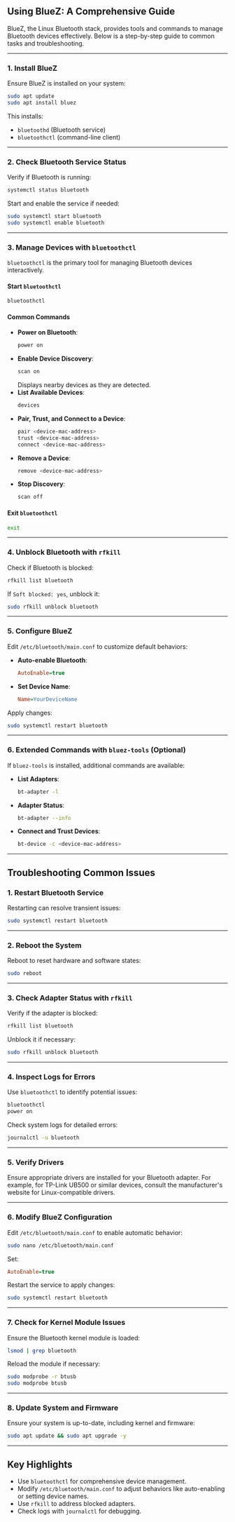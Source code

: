 ## **Using BlueZ: A Comprehensive Guide**

BlueZ, the Linux Bluetooth stack, provides tools and commands to manage Bluetooth devices effectively. Below is a step-by-step guide to common tasks and troubleshooting.

---

### **1. Install BlueZ**
Ensure BlueZ is installed on your system:
```bash
sudo apt update
sudo apt install bluez
```
This installs:
- `bluetoothd` (Bluetooth service)
- `bluetoothctl` (command-line client)

---

### **2. Check Bluetooth Service Status**
Verify if Bluetooth is running:
```bash
systemctl status bluetooth
```
Start and enable the service if needed:
```bash
sudo systemctl start bluetooth
sudo systemctl enable bluetooth
```

---

### **3. Manage Devices with `bluetoothctl`**

`bluetoothctl` is the primary tool for managing Bluetooth devices interactively.

#### **Start `bluetoothctl`**
```bash
bluetoothctl
```

#### **Common Commands**
- **Power on Bluetooth**:
  ```bash
  power on
  ```
- **Enable Device Discovery**:
  ```bash
  scan on
  ```
  Displays nearby devices as they are detected.
- **List Available Devices**:
  ```bash
  devices
  ```
- **Pair, Trust, and Connect to a Device**:
  ```bash
  pair <device-mac-address>
  trust <device-mac-address>
  connect <device-mac-address>
  ```
- **Remove a Device**:
  ```bash
  remove <device-mac-address>
  ```
- **Stop Discovery**:
  ```bash
  scan off
  ```

#### **Exit `bluetoothctl`**
```bash
exit
```

---

### **4. Unblock Bluetooth with `rfkill`**
Check if Bluetooth is blocked:
```bash
rfkill list bluetooth
```
If `Soft blocked: yes`, unblock it:
```bash
sudo rfkill unblock bluetooth
```

---

### **5. Configure BlueZ**
Edit `/etc/bluetooth/main.conf` to customize default behaviors:
- **Auto-enable Bluetooth**:
  ```ini
  AutoEnable=true
  ```
- **Set Device Name**:
  ```ini
  Name=YourDeviceName
  ```

Apply changes:
```bash
sudo systemctl restart bluetooth
```

---

### **6. Extended Commands with `bluez-tools` (Optional)**

If `bluez-tools` is installed, additional commands are available:
- **List Adapters**:
  ```bash
  bt-adapter -l
  ```
- **Adapter Status**:
  ```bash
  bt-adapter --info
  ```
- **Connect and Trust Devices**:
  ```bash
  bt-device -c <device-mac-address>
  ```

---

## **Troubleshooting Common Issues**

### **1. Restart Bluetooth Service**
Restarting can resolve transient issues:
```bash
sudo systemctl restart bluetooth
```

---

### **2. Reboot the System**
Reboot to reset hardware and software states:
```bash
sudo reboot
```

---

### **3. Check Adapter Status with `rfkill`**
Verify if the adapter is blocked:
```bash
rfkill list bluetooth
```
Unblock it if necessary:
```bash
sudo rfkill unblock bluetooth
```

---

### **4. Inspect Logs for Errors**
Use `bluetoothctl` to identify potential issues:
```bash
bluetoothctl
power on
```

Check system logs for detailed errors:
```bash
journalctl -u bluetooth
```

---

### **5. Verify Drivers**
Ensure appropriate drivers are installed for your Bluetooth adapter. For example, for TP-Link UB500 or similar devices, consult the manufacturer's website for Linux-compatible drivers.

---

### **6. Modify BlueZ Configuration**
Edit `/etc/bluetooth/main.conf` to enable automatic behavior:
```bash
sudo nano /etc/bluetooth/main.conf
```
Set:
```ini
AutoEnable=true
```
Restart the service to apply changes:
```bash
sudo systemctl restart bluetooth
```

---

### **7. Check for Kernel Module Issues**
Ensure the Bluetooth kernel module is loaded:
```bash
lsmod | grep bluetooth
```
Reload the module if necessary:
```bash
sudo modprobe -r btusb
sudo modprobe btusb
```

---

### **8. Update System and Firmware**
Ensure your system is up-to-date, including kernel and firmware:
```bash
sudo apt update && sudo apt upgrade -y
```

---

## **Key Highlights**
- Use `bluetoothctl` for comprehensive device management.
- Modify `/etc/bluetooth/main.conf` to adjust behaviors like auto-enabling or setting device names.
- Use `rfkill` to address blocked adapters.
- Check logs with `journalctl` for debugging.
